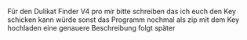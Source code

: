 Für den Dulikat Finder V4 pro mir bitte schreiben das ich euch den Key schicken kann würde sonst das Programm nochmal als zip mit dem Key hochladen eine genauere Beschreibung folgt später
